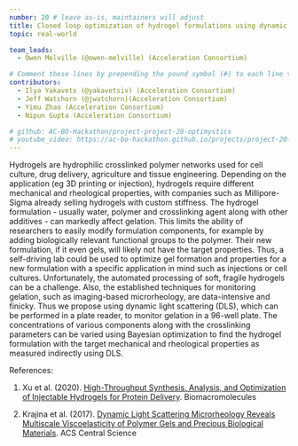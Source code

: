 ```yaml
---
number: 20 # leave as-is, maintainers will adjust 
title: Closed loop optimization of hydrogel formulations using dynamic light scattering 
topic: real-world

team_leads: 
  - Owen Melville (@owen-melville) (Acceleration Consortium) 

# Comment these lines by prepending the pound symbol (#) to each line to hide these elements
contributors:
  - Ilya Yakavets (@yakavetsiv) (Acceleration Consortium) 
  - Jeff Watchorn (@jwatchorn)(Acceleration Consortium) 
  - Yimu Zhao (Acceleration Consortium) 
  - Nipun Gupta (Acceleration Consortium) 

# github: AC-BO-Hackathon/project-project-20-optimystics
# youtube_video: https://ac-bo-hackathon.github.io/projects/project-20-optimystics/
--- 
```


Hydrogels are hydrophilic crosslinked polymer networks used for cell culture, drug delivery, agriculture and tissue engineering. Depending on the application (eg 3D printing or injection), hydrogels require different mechanical and rheological properties, with companies such as Millipore-Sigma already selling hydrogels with custom stiffness. The hydrogel formulation - usually water, polymer and crosslinking agent along with other additives - can markedly affect gelation. This limits the ability of researchers to easily modify formulation components, for example by adding biologically relevant functional groups to the polymer. Their new formulation, if it even gels, will likely not have the target properties. Thus, a self-driving lab could be used to optimize gel formation and properties for a new formulation with a specific application in mind such as injections or cell cultures. Unfortunately, the automated processing of soft, fragile hydrogels can be a challenge. Also, the established techniques for monitoring gelation, such as imaging-based microrheology, are data-intensive and finicky. Thus we propose using dynamic light scattering (DLS), which can be performed in a plate reader, to monitor gelation in a 96-well plate. The concentrations of various components along with the crosslinking parameters can be varied using Bayesian optimization to find the hydrogel formulation with the target mechanical and rheological properties as measured indirectly using DLS. 

References: 
1. Xu et al. (2020). [High-Throughput Synthesis, Analysis, and Optimization of Injectable Hydrogels for Protein Delivery](https://doi.org/10.1021/acs.biomac.9b01132). Biomacromolecules 

2. Krajina et al. (2017). [Dynamic Light Scattering Microrheology Reveals Multiscale Viscoelasticity of Polymer Gels and Precious Biological Materials](https://doi.org/10.1021/acscentsci.7b00449). ACS Central Science 

